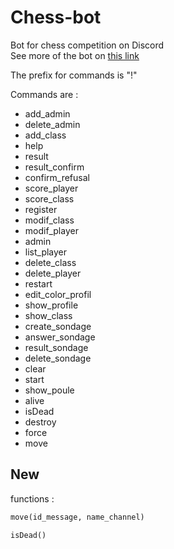 # Chess-bot
Bot for chess competition on Discord </br>
See more of the bot on [this link](https://mabule.github.io/chess.com/index.html)

The prefix for commands is "!"

Commands are :
<ul>
  <li>add_admin</li>
  <li>delete_admin</li>
  <li>add_class</li>
  <li>help</li>
  <li>result</li>
  <li>result_confirm</li>
  <li>confirm_refusal</li>
  <li>score_player</li>
  <li>score_class</li>
  <li>register</li>
  <li>modif_class</li>
  <li>modif_player</li>
  <li>admin</li>
  <li>list_player</li>
  <li>delete_class</li>
  <li>delete_player</li>
  <li>restart</li>
  <li>edit_color_profil</li>
  <li>show_profile</li>
  <li>show_class</li>
  <li>create_sondage</li>
  <li>answer_sondage</li>
  <li>result_sondage</li>
  <li>delete_sondage</li>
  <li>clear</li>
  <li>start</li>
  <li>show_poule</li>
  <li>alive</li>
  <li>isDead</li>
  <li>destroy</li>
  <li>force</li>
  <li>move</li>
</ul>

## New
functions :

```python
move(id_message, name_channel)
```

```python
isDead()
```